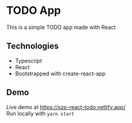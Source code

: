 # TODO App

This is a simple TODO app made with React

## Technologies

- Typescript
- React
- Bootstrapped with create-react-app

## Demo

Live demo at https://szp-react-todo.netlify.app/  
Run locally with `yarn start`
